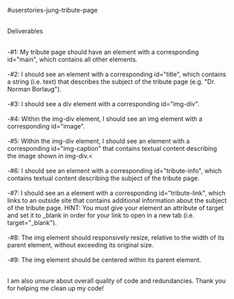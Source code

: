 #userstories-jung-tribute-page<br><br>

Deliverables <br><br>

-#1: My tribute page should have an element with a corresponding id="main", which contains all other elements. <br><br>
-#2: I should see an element with a corresponding id="title", which contains a string (i.e. text) that describes the subject of the tribute page (e.g. "Dr. Norman Borlaug"). <br><br>
-#3: I should see a div element with a corresponding id="img-div". <br><br>
-#4: Within the img-div element, I should see an img element with a corresponding id="image". <br><br>
-#5: Within the img-div element, I should see an element with a corresponding id="img-caption" that contains textual content describing the image shown in img-div.< <br><br>
-#6: I should see an element with a corresponding id="tribute-info", which contains textual content describing the subject of the tribute page. <br><br>
-#7: I should see an a element with a corresponding id="tribute-link", which links to an outside site that contains additional information about the subject of the tribute page. HINT: You must give your element an attribute of target and set it to _blank in order for your link to open in a new tab (i.e. target="_blank"). <br><br>
-#8: The img element should responsively resize, relative to the width of its parent element, without exceeding its original size. <br><br>
-#9: The img element should be centered within its parent element. <br><br>

 I am also unsure about overall quality of code and redundancies. Thank you for helping me clean up my code!

